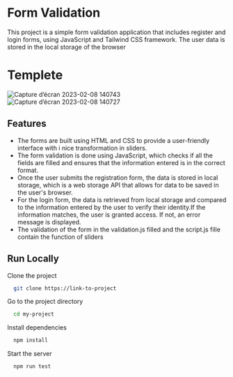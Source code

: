 # Form Validation
This project is a simple form validation application that includes register and login forms, using JavaScript and Tailwind CSS framework. The user data is stored in the local storage of the browser
# Templete
![Capture d’écran 2023-02-08 140743](https://user-images.githubusercontent.com/96472794/217549768-46148348-c74b-4887-a855-3d59e1f2c032.png)
![Capture d’écran 2023-02-08 140727](https://user-images.githubusercontent.com/96472794/217549967-d4926b8d-4b3a-45b9-b000-8c9f3d5263de.png)
## Features
- The forms are built using HTML and CSS to provide a  user-friendly interface with i nice transformation in sliders.
- The form validation is done using JavaScript, which checks if all the fields are filled and ensures that the information entered is in the correct format.
- Once the user submits the registration form, the data is stored in local storage, which is a web storage API that allows for data to be saved in the user's browser.
- For the login form, the data is retrieved from local storage and compared to the information entered by the user to verify their identity.If the information matches, the user is granted access. If not, an error message is displayed.
- The validation of the form in the validation.js filled and the script.js fille contain the function of sliders
## Run Locally
Clone the project

```bash
  git clone https://link-to-project
```

Go to the project directory

```bash
  cd my-project
```

Install dependencies

```bash
  npm install
```

Start the server

```bash
  npm run test
```


